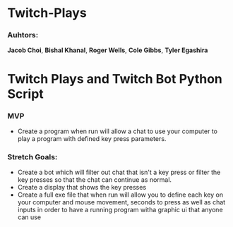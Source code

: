 # Twitch-Plays

### Auhtors:
**Jacob Choi**, **Bishal Khanal**, **Roger Wells**, **Cole Gibbs**, **Tyler Egashira**

# Twitch Plays and Twitch Bot Python Script
### MVP
- Create a program when run will allow a chat to use your computer to play a program with defined key press parameters.
### Stretch Goals:
- Create a bot which will filter out chat that isn't a key press or filter the key presses so that the chat can continue as normal.
- Create a display that shows the key presses
- Create a full exe file that when run will allow you to define each key on your computer and mouse movement, seconds to press as well as chat inputs in order to have a running program witha graphic ui that anyone can use
